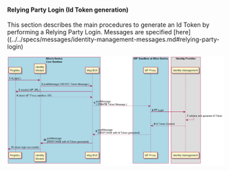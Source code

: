 #### Relying Party Login (Id Token generation)

This section describes the main procedures to generate an Id Token by performing a Relying Party Login. Messages are specified [here]((../../specs/messages/identity-management-messages.md#relying-party-login)

![Figure @runtime-ident-man-rp-login: Relying Party Login (Id Token generation)](rp-login.png)
